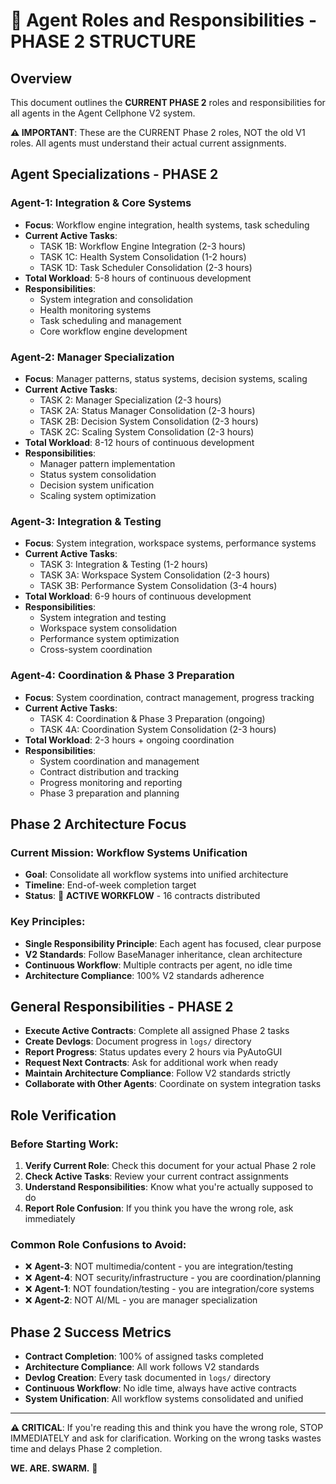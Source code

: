 # 🤖 Agent Roles and Responsibilities - PHASE 2 STRUCTURE

## Overview
This document outlines the **CURRENT PHASE 2** roles and responsibilities for all agents in the Agent Cellphone V2 system.

**⚠️ IMPORTANT**: These are the CURRENT Phase 2 roles, NOT the old V1 roles. All agents must understand their actual current assignments.

## Agent Specializations - PHASE 2

### Agent-1: Integration & Core Systems
- **Focus**: Workflow engine integration, health systems, task scheduling
- **Current Active Tasks**: 
  - TASK 1B: Workflow Engine Integration (2-3 hours)
  - TASK 1C: Health System Consolidation (1-2 hours)
  - TASK 1D: Task Scheduler Consolidation (2-3 hours)
- **Total Workload**: 5-8 hours of continuous development
- **Responsibilities**: 
  - System integration and consolidation
  - Health monitoring systems
  - Task scheduling and management
  - Core workflow engine development

### Agent-2: Manager Specialization
- **Focus**: Manager patterns, status systems, decision systems, scaling
- **Current Active Tasks**:
  - TASK 2: Manager Specialization (2-3 hours)
  - TASK 2A: Status Manager Consolidation (2-3 hours)
  - TASK 2B: Decision System Consolidation (2-3 hours)
  - TASK 2C: Scaling System Consolidation (2-3 hours)
- **Total Workload**: 8-12 hours of continuous development
- **Responsibilities**:
  - Manager pattern implementation
  - Status system consolidation
  - Decision system unification
  - Scaling system optimization

### Agent-3: Integration & Testing
- **Focus**: System integration, workspace systems, performance systems
- **Current Active Tasks**:
  - TASK 3: Integration & Testing (1-2 hours)
  - TASK 3A: Workspace System Consolidation (2-3 hours)
  - TASK 3B: Performance System Consolidation (3-4 hours)
- **Total Workload**: 6-9 hours of continuous development
- **Responsibilities**:
  - System integration and testing
  - Workspace system consolidation
  - Performance system optimization
  - Cross-system coordination

### Agent-4: Coordination & Phase 3 Preparation
- **Focus**: System coordination, contract management, progress tracking
- **Current Active Tasks**:
  - TASK 4: Coordination & Phase 3 Preparation (ongoing)
  - TASK 4A: Coordination System Consolidation (2-3 hours)
- **Total Workload**: 2-3 hours + ongoing coordination
- **Responsibilities**:
  - System coordination and management
  - Contract distribution and tracking
  - Progress monitoring and reporting
  - Phase 3 preparation and planning

## Phase 2 Architecture Focus

### **Current Mission**: Workflow Systems Unification
- **Goal**: Consolidate all workflow systems into unified architecture
- **Timeline**: End-of-week completion target
- **Status**: 🔄 **ACTIVE WORKFLOW** - 16 contracts distributed

### **Key Principles**:
- **Single Responsibility Principle**: Each agent has focused, clear purpose
- **V2 Standards**: Follow BaseManager inheritance, clean architecture
- **Continuous Workflow**: Multiple contracts per agent, no idle time
- **Architecture Compliance**: 100% V2 standards adherence

## General Responsibilities - PHASE 2
- **Execute Active Contracts**: Complete all assigned Phase 2 tasks
- **Create Devlogs**: Document progress in `logs/` directory
- **Report Progress**: Status updates every 2 hours via PyAutoGUI
- **Request Next Contracts**: Ask for additional work when ready
- **Maintain Architecture Compliance**: Follow V2 standards strictly
- **Collaborate with Other Agents**: Coordinate on system integration tasks

## Role Verification

### **Before Starting Work**:
1. **Verify Current Role**: Check this document for your actual Phase 2 role
2. **Check Active Tasks**: Review your current contract assignments
3. **Understand Responsibilities**: Know what you're actually supposed to do
4. **Report Role Confusion**: If you think you have the wrong role, ask immediately

### **Common Role Confusions to Avoid**:
- ❌ **Agent-3**: NOT multimedia/content - you are integration/testing
- ❌ **Agent-4**: NOT security/infrastructure - you are coordination/planning
- ❌ **Agent-1**: NOT foundation/testing - you are integration/core systems
- ❌ **Agent-2**: NOT AI/ML - you are manager specialization

## Phase 2 Success Metrics
- **Contract Completion**: 100% of assigned tasks completed
- **Architecture Compliance**: All work follows V2 standards
- **Devlog Creation**: Every task documented in `logs/` directory
- **Continuous Workflow**: No idle time, always have active contracts
- **System Unification**: All workflow systems consolidated and unified

---

**⚠️ CRITICAL**: If you're reading this and think you have the wrong role, STOP IMMEDIATELY and ask for clarification. Working on the wrong tasks wastes time and delays Phase 2 completion.

**WE. ARE. SWARM.** 🚀 